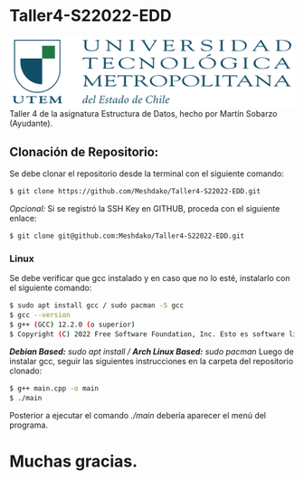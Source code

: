 # Taller4-S22022-EDD
![Image_text](Logo_UTEM.jpg)
Taller 4 de la asignatura Estructura de Datos, hecho por Martín Sobarzo (Ayudante).

## Clonación de Repositorio:
Se debe clonar el repositorio desde la terminal con el siguiente comando:
```bash 
$ git clone https://github.com/Meshdako/Taller4-S22022-EDD.git
```
_Opcional:_ Si se registró la SSH Key en GITHUB, proceda con el siguiente enlace:
```
$ git clone git@github.com:Meshdako/Taller4-S22022-EDD.git
```

### Linux
Se debe verificar que gcc instalado y en caso que no lo esté, instalarlo con el siguiente comando:

```bash 
$ sudo apt install gcc / sudo pacman -S gcc
$ gcc --version
$ g++ (GCC) 12.2.0 (o superior)
$ Copyright (C) 2022 Free Software Foundation, Inc. Esto es software libre; vea el código para las condiciones de copia. NO hay garantía; ni siquiera para MERCANTIBILIDAD o IDONEIDAD PARA UN PROPÓSITO EN PARTICULAR
```
_**Debian Based:** sudo apt install / **Arch Linux Based:** sudo pacman_
Luego de instalar gcc, seguir las siguientes instrucciones en la carpeta del repositorio clonado:

```bash 
$ g++ main.cpp -o main
$ ./main
```
Posterior a ejecutar el comando _./main_ debería aparecer el menú del programa.

# Muchas gracias.
